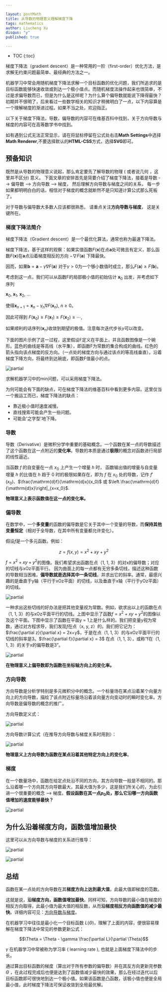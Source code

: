 ```yaml
---

layout: postMath
title: 从导数的物理意义理解梯度下降
tags: mathematics
author: Liucheng Xu
disqus: "y"
published: true

---
```


* TOC
{:toc}

梯度下降法（gradient descent）是一种常用的一阶（first-order）优化方法，是求解无约束问题最简单、最经典的方法之一。

机器学习中常会用随机梯度下降法求解一个目标函数的优化问题，我们所追求的是目标函数能够快速收敛或到达一个极小值点。而随机梯度法操作起来也很简单，不过是求偏导数而已，但是为什么是这样呢？为什么算个偏导数就能说下降得最快？初期并不很明了，后来看过一些数学相关的知识才稍微明白了一点，以下内容算是一个理解梯度的渐进过程。如果不当之处，欢迎指正。

以下关于梯度下降法，导数，偏导数的内容可在维基百科中找到，关于方向导数与梯度的内容可在高等数学书中找到。


如有遇到公式无法正常显示，请在将鼠标停留在公式处右击**Math Settings**中选择**Math Renderer**,不要选择默认的**HTML-CSS**方式，选择**SVG**即可。

## 预备知识

既然是从导数的物理意义说起，那么肯定要先了解导数的物理 ( 或者说几何 ，这里并不区分) 意义。 下面文章的安排首先是简要介绍了梯度下降法，接着是导数 --> 偏导数 --> 方向导数 --> 梯度， 然后理解方向导数与梯度之间的关系， 每一步如果都明明白白的话，相信对于梯度的概念就断然不是只知道计算公式那么死板了。 

对于导数与偏导数大多数人应该都很熟悉， 请重点关注**方向导数与梯度**， 这是关键所在。

### 梯度下降法简介

梯度下降法（Gradient descent）是一个最优化算法，通常也称为最速下降法。

梯度下降法，基于这样的观察：如果实值函数$F(\mathbf{x})$在点$\mathbf{a}$处可微且有定义，那么函数$F(\mathbf{x})$在$\mathbf{a}$点沿着梯度相反的方向 $-\nabla F(\mathbf{a})$ 下降最快。

因而，如果$\mathbf{b}=\mathbf{a}-\gamma\nabla F(\mathbf{a})$
对于$\gamma>0$为一个够小数值时成立，那么$F(\mathbf{a})\geq F(\mathbf{b})$。

考虑到这一点，我们可以从函数F的局部极小值的初始估计 $\mathbf{x}_0$ 出发，并考虑如下序列 

$\mathbf{x}_0$, $\mathbf{x}_1$, $\mathbf{x}_2$, $\dots$

使得$\mathbf{x}_{n+1}=\mathbf{x}_n-\gamma_n \nabla F(\mathbf{x}_n)$,$\ n \ge 0$。

因此可得到
$F(\mathbf{x}_0)\ge F(\mathbf{x}_1)\ge F(\mathbf{x}_2)\ge \cdots$,

如果顺利的话序列$(\mathbf{x}_n)$收敛到期望的极值。注意每次迭代步长$\gamma$可以改变。

下面的图片示例了这一过程，这里假设F定义在平面上，并且函数图像是一个碗形。蓝色的曲线是等高线（水平集），即函数F为常数的集合构成的曲线。红色的箭头指向该点梯度的反方向。（一点处的梯度方向与通过该点的等高线垂直）。沿着梯度下降方向，将最终到达碗底，即函数F值最小的点。

![partial](/images/blog/2016/04-15/gd4.png)

求解机器学习中的min问题，可以采用梯度下降法。

为何可能会有下面的缺点，可在梯度下降法的维基百科中看到更多内容。这里仅当一个搬运工而已，梯度下降法的缺点：

- 靠近极小值时速度减慢。
- 直线搜索可能会产生一些问题。
- 可能会'之字型'地下降。


### 导数

导数（Derivative）是微积分学中重要的基础概念。一个函数在某一点的导数描述了这个函数在这一点附近的**变化率**。导数的本质是通过**极限**的概念对函数进行局部的线性逼近。


当函数 $f$ 的自变量在一点 $x_0$ 上产生一个增量 $h$ 时， 
函数输出值的增量与自变量增量 $h$ 的比值在 $h$ 趋于 $0$ 时的极限如果存在，即为 $f$ 在 $x_0$ 处的导数，记作 $f'(x_0)$、$\frac{\mathrm{d}f}{\mathrm{d}x}(x_0)$ 或 $\left.\frac{\mathrm{d}f}{\mathrm{d}x}\right|_{x=x_0}$.

**物理意义上表示函数值在这一点的变化率。**

### 偏导数

在数学中，一个**多变量**的函数的偏导数是它关于其中一个变量的导数，而**保持其他变量恒定**（相对于全导数，在其中所有变量都允许变化）。

假设$ƒ$是一个多元函数。例如：

 $$z = f(x, y) = x^2 + xy + y^2$$

$f = x^2 + xy + y^2$的图像。我们希望求出函数在点（1, 1, 3）的对x的偏导数；对应的切线与xOz平面平行。
因为曲面上的每一点都有无穷多条切线，描述这种函数的导数相当困难。**偏导数就是选择其中一条切线**，并求出它的斜率。通常，最感兴趣的是垂直于y轴（平行于xOz平面）的切线，以及垂直于x轴（平行于yOz平面）的切线。

![partial](/images/blog/2016/04-15/partial.png)

一种求出这些切线的好办法是把其他变量视为常数。例如，欲求出以上的函数在点（1, 1, 3）的与xOz平面平行的切线。上图中显示了函数$f = x^2 + xy + y^2$的图像以及这个平面。下图中显示了函数在平面y = 1上是什么样的。我们把变量y视为常数，通过对方程求导，我们发现$ƒ$在点（x, y, z）的。我们把它记为：
$\frac{\partial z}{\partial x} = 2x+y$，于是在点（1, 1, 3）的与xOz平面平行的切线的斜率是3。$\frac{\partial f}{\partial x} = 3$ 在点（1, 1, 3），或称“f在（1, 1, 3）的关于x的偏导数是3”。

![partial](/images/blog/2016/04-15/y=1.png)

**在物理意义上偏导数即为函数在坐标轴方向上的变化率。**

### 方向导数

方向导数是分析学特别是多元微积分中的概念。一个标量场在某点沿着某个向量方向上的方向导数，描绘了该点附近标量场沿着该向量方向变动时的瞬时变化率。方向导数是偏导数的概念的推广。

方向导数定义式：

![partial](/images/blog/2016/04-15/zh.png)

方向导数计算公式（在推导方向导数与梯度关系时用到）：

![partial](/images/blog/2016/04-15/gd5.png)

**物理意义上方向导数为函数在某点沿着其他特定方向上的变化率**。

### 梯度

在一个数量场中，函数在给定点处沿不同的方向，其方向导数一般是不相同的。那么沿着哪一个方向其方向导数最大，其最大值为多少，这是我们所关心的，为此引进一个很重要的概念 --> 梯度。**假设函数在其一点$p_0$处，那么它沿哪一方向函数值增加的速度能够最快？**

![partial](/images/blog/2016/04-15/gd.png)

## 为什么沿着梯度方向，函数值增加最快

这里可以从方向导数与梯度的关系进行推导：

![partial](/images/blog/2016/04-15/gd2.png)

![partial](/images/blog/2016/04-15/gd3.png)

## 总结

函数在某一点处的方向导数在其**梯度方向上达到最大值**，此最大值即梯度的范数。

这就是说，**沿梯度方向，函数值增加最快**。同样可知，方向导数的最小值在梯度的相反方向取得，此最小值为最大值的相反数，从而**沿梯度相反方向函数值的减少最快**。详细内容可见：[方向导数与梯度](http://math.fudan.edu.cn/gdsx/KEJIAN/%E6%96%B9%E5%90%91%E5%AF%BC%E6%95%B0%E5%92%8C%E6%A2%AF%E5%BA%A6.pdf)。

在机器学习中往往是最小化一个目标函数 $L(\Theta)$，理解了上面的内容，便很容易理解在梯度下降法中常见的参数更新公式：

$$\Theta = \Theta - \gamma \frac{\partial L}{\partial \Theta}$$

$\gamma$ 在机器学习中常被称为学习率 ( learning rate ), 也就是上面梯度下降法中的步长。

通过算出目标函数的梯度（算出对于所有参数的偏导数）并在其反方向更新完参数 $\Theta$ ，在此过程完成后也便是达到了函数值减少最快的效果，那么在经过迭代以后目标函数即可很快地到达一个极小值。如果该函数是凸函数，该极小值也便是全局最小值，此时梯度下降法可保证收敛到全局最优解。
